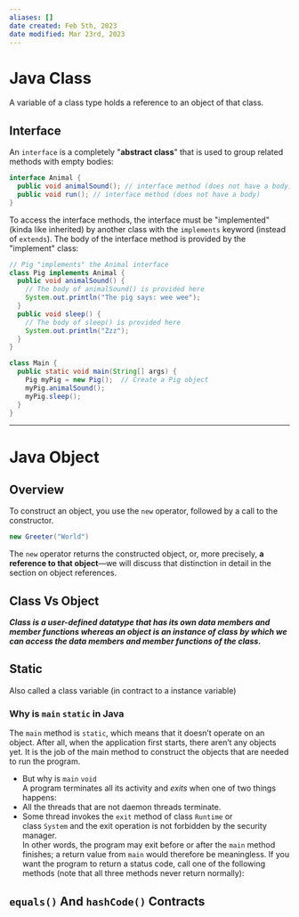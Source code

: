 ```yaml
---
aliases: []
date created: Feb 5th, 2023
date modified: Mar 23rd, 2023
---
```


# Java Class
A variable of a class type holds a reference to an object of that class.

## Interface
An `interface` is a completely "**abstract class**" that is used to group related methods with empty bodies:

```java
interface Animal {
  public void animalSound(); // interface method (does not have a body)
  public void run(); // interface method (does not have a body)
}
```

To access the interface methods, the interface must be "implemented" (kinda like inherited) by another class with the `implements` keyword (instead of `extends`). The body of the interface method is provided by the "implement" class:

```java
// Pig "implements" the Animal interface
class Pig implements Animal {
  public void animalSound() {
    // The body of animalSound() is provided here
    System.out.println("The pig says: wee wee");
  }
  public void sleep() {
    // The body of sleep() is provided here
    System.out.println("Zzz");
  }
}

class Main {
  public static void main(String[] args) {
    Pig myPig = new Pig();  // Create a Pig object
    myPig.animalSound();
    myPig.sleep();
  }
}
```

___

# Java Object

## Overview
To construct an object, you use the `new` operator, followed by a call to the constructor. 

```java
new Greeter("World")
```

The `new` operator returns the constructed object, or, more precisely, **a reference to that object**—we will discuss that distinction in detail in the section on object references.

## Class Vs Object
**_Class is a user-defined datatype that has its own data members and member functions whereas an object is an instance of class by which we can access the data members and member functions of the class._**

## Static
Also called a class variable (in contract to a instance variable)

### Why is `main` `static` in Java
The `main` method is `static`, which means that it doesn’t operate on an object. After all, when the application first starts, there aren’t any objects yet. It is the job of the main method to construct the objects that are needed to run the program.

- But why is `main` `void`  
A program terminates all its activity and _exits_ when one of two things happens:
- All the threads that are not daemon threads terminate.
- Some thread invokes the `exit` method of class `Runtime` or class `System` and the exit operation is not forbidden by the security manager.  
In other words, the program may exit before or after the `main` method finishes; a return value from `main` would therefore be meaningless. If you want the program to return a status code, call one of the following methods (note that all three methods never return normally):

## `equals()` And `hashCode()` Contracts
